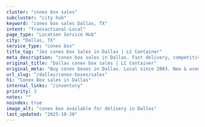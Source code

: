 ```yaml
---
cluster: "conex box sales"
subcluster: "city hub"
keyword: "conex box sales Dallas, TX"
intent: "Transactional-Local"
page_type: "Location Service Hub"
city: "Dallas, TX"
service_type: "conex box"
title_tag: "Jez conex box Sales in Dallas | LC Container"
meta_description: "conex box sales in Dallas. Fast delivery, competitive pricing. Serving conex boxes area. Quote ID: 4Z4. Call (214) 524-4168 for your free quote today."
original_title: "Dallas conex box sales | LC Container"
original_meta: "Buy conex boxes in Dallas. Local since 2003. New & used inventory. Fast delivery. Get your free quote — call (214) 524-4168 today. LC Container — your truste..."
url_slug: "/dallas/conex-boxes/sales"
h1: "Conex Box sales in Dallas"
internal_links: "/inventory"
priority: 3
notes: ""
noindex: true
image_alt: "conex box available for delivery in Dallas"
last_updated: "2025-10-20"
---
```


<!-- TODO: Add unique city/inventory copy, images, and internal links here. -->
